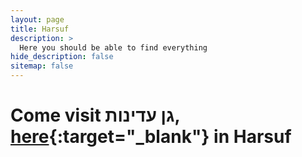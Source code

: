 ```yaml
---
layout: page
title: Harsuf
description: >
  Here you should be able to find everything
hide_description: false
sitemap: false
---
```

# Come visit גן עדינות, [here](https://maps.app.goo.gl/N4Xnv3K1d21sNoth6){:target="_blank"} in Harsuf
